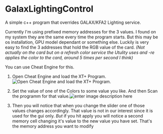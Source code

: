 
# GalaxLightingControl
A simple c++ program that overrides GALAX/KFA2 Lighting service.


Currently I'm using prefixed memory addresses for the 3 values. I found on my system they are the same every time the program starts. But this may be os installation, GPU model dependant or something else. 
Luckily is very easy to find the 3 addresses that hold the RGB value of the card. *(Not actually on the card but on a refresh color service the Utulity uses and -re applies the color to the card, around 5 times per second I think)*

You can use Cheat Engine for this.

 1. Open Cheat Engine and load the XT+ Program.
 ![Open Cheat Engine and load the XT+ Program.](https://i.imgur.com/HUspNhG.png)


 2. Set the value of one of the Colors to some value you like. And then Scan the programm for that value.![enter image description here](https://i.imgur.com/iqRCzsr.png)
 

3. Then you will notice that when you change the slider one of those values changes accordingly. That value is not in our interest since it is used for the gui only. *But* if you hit apply you will notice a second memory cell changing it's value to the new value you have set. That's the memory address you want to modify
